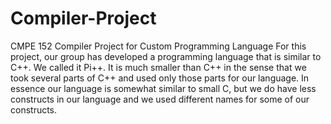 # Compiler-Project
CMPE 152 Compiler Project for Custom Programming Language
For this project, our group has developed a programming language that is similar to C++. We called it Pi++. 
It is much smaller than C++ in the sense that we took several parts of C++ and used only those parts for our language. 
In essence our language is somewhat similar to small C, 
but we do have less constructs in our language and we used different names for some of our constructs. 
